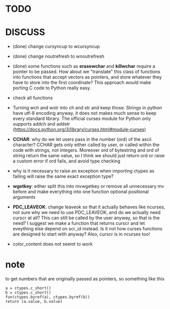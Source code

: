 # TODO

# DISCUSS

- (done) change cursyncup to wcursyncup

- (done) change noutrefresh to wnoutrefresh

- (done) some functions such as __erasewchar__ and __killwchar__ require a pointer to be passed. How about we "translate" this class of functions into functions that accept vectors as pointers, and store whatever they have to store into the first coordinate? This approach would make porting C code to Python really easy.

- check all functions

- Turning wch and wstr into ch and str and keep those. Strings in python have utf-8 encoding anyway, it does not makes much sense to keep every standard library. The official curses module for Python only supports addch and addstr (https://docs.python.org/3/library/curses.html#module-curses)

- __CCHAR__: why do we let users pass in the number (ord) of the ascii character? CCHAR gets only either called by user, or called within the code with strings, not integers. Moreover ord of bytestring and ord of string return the same value, so I think we should just return ord or raise a custom error if ord fails, and avoid type checking
 
- why is it necessary to raise an exception when importing ctypes as failing will raise the same exact exception type?

- __wgetkey__: either split this into mvwgetkey or remove all unnecessary mv before and make everything into one function optional positional arguments

- __PDC_LEAVEOK__: change leaveok so that it actually behaves like ncurses, not sure why we need to use PDC_LEAVEOK, and do we actually need curscr at all? This can still be called by the user anyway, so that is the need? I suggest we make a function that returns curscr and let eveything else depend on scr_id instead. Is it not how curses functions are designed to start with anyway? Also, curscr is in ncurses too!

- color_content does not seemt to work

# note

to get numbers that are originally passed as pointers, so something like this

    a = ctypes.c_short()
    b = ctypes.c_short()
    fun(ctypes.byref(a), ctypes.byref(b))
    return (a.value, b.value)